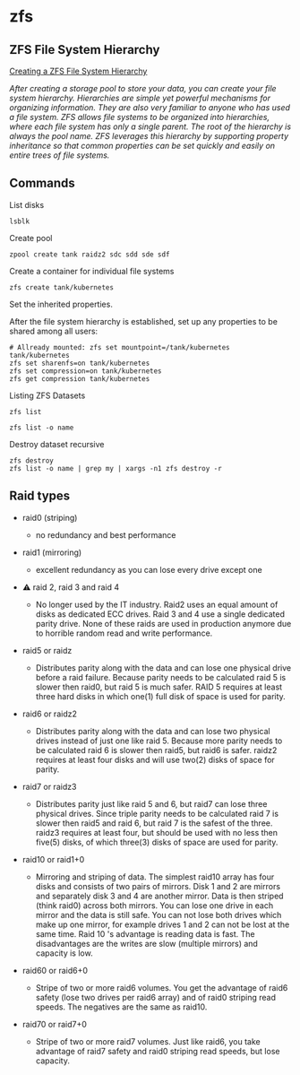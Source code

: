 # zfs
## ZFS File System Hierarchy
[Creating a ZFS File System Hierarchy](https://docs.oracle.com/cd/E23823_01/html/819-5461/gaypa.html)

*After creating a storage pool to store your data, you can create your file system hierarchy. Hierarchies are simple yet powerful mechanisms for organizing information. They are also very familiar to anyone who has used a file system. ZFS allows file systems to be organized into hierarchies, where each file system has only a single parent. The root of the hierarchy is always the pool name. ZFS leverages this hierarchy by supporting property inheritance so that common properties can be set quickly and easily on entire trees of file systems.*


## Commands
List disks
```
lsblk
```

Create pool
```
zpool create tank raidz2 sdc sdd sde sdf
```

Create a container for individual file systems
```
zfs create tank/kubernetes
```
Set the inherited properties.

After the file system hierarchy is established, set up any properties to be shared among all users:

```
# Allready mounted: zfs set mountpoint=/tank/kubernetes tank/kubernetes
zfs set sharenfs=on tank/kubernetes
zfs set compression=on tank/kubernetes
zfs get compression tank/kubernetes
```

Listing ZFS Datasets
```
zfs list

zfs list -o name
```

Destroy dataset recursive
```
zfs destroy
zfs list -o name | grep my | xargs -n1 zfs destroy -r
```

## Raid types
* raid0 (striping)
    - no redundancy and best performance

* raid1 (mirroring)
    - excellent redundancy as you can lose every drive except one

* :warning: raid 2, raid 3 and raid 4
    - No longer used by the IT industry. Raid2 uses an equal amount of disks as dedicated
    ECC drives. Raid 3 and 4 use a single dedicated parity drive. None of these raids are
    used in production anymore due to horrible random read and write performance.

* raid5 or raidz
    - Distributes parity along with the data and can lose one physical drive before a
    raid failure. Because parity needs to be calculated raid 5 is slower then raid0,
    but raid 5 is much safer. RAID 5 requires at least three hard disks in which one(1)
    full disk of space is used for parity.

* raid6 or raidz2
    - Distributes parity along with the data and can lose two physical drives instead of
    just one like raid 5. Because more parity needs to be calculated raid 6 is slower then
    raid5, but raid6 is safer. raidz2 requires at least four disks and will use two(2) disks of space for parity.

* raid7 or raidz3
    - Distributes parity just like raid 5 and 6, but raid7 can lose three physical drives.
    Since triple parity needs to be calculated raid 7 is slower then raid5 and raid 6,
    but raid 7 is the safest of the three. raidz3 requires at least four,
    but should be used with no less then five(5) disks, of which three(3) disks of space
    are used for parity.

* raid10 or raid1+0 
    - Mirroring and striping of data. The simplest raid10 array has four disks and consists
    of two pairs of mirrors. Disk 1 and 2 are mirrors and separately disk 3 and 4 are 
    another mirror. Data is then striped (think raid0) across both mirrors.
    You can lose one drive in each mirror and the data is still safe.
    You can not lose both drives which make up one mirror,
    for example drives 1 and 2 can not be lost at the same time.
    Raid 10 's advantage is reading data is fast.
    The disadvantages are the writes are slow (multiple mirrors) and capacity is low.

* raid60 or raid6+0
    - Stripe of two or more raid6 volumes. You get the advantage of raid6 safety (lose two drives per raid6 array) and
    of raid0 striping read speeds. The negatives are the same as raid10.

* raid70 or raid7+0
    - Stripe of two or more raid7 volumes. Just like raid6, you take advantage of
    raid7 safety and raid0 striping read speeds, but lose capacity.
